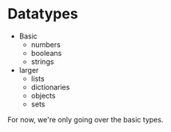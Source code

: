 # Datatypes
* Basic
   * numbers
   * booleans
   * strings
* larger
   * lists
   * dictionaries
   * objects
   * sets

For now, we're only going over the basic types.
